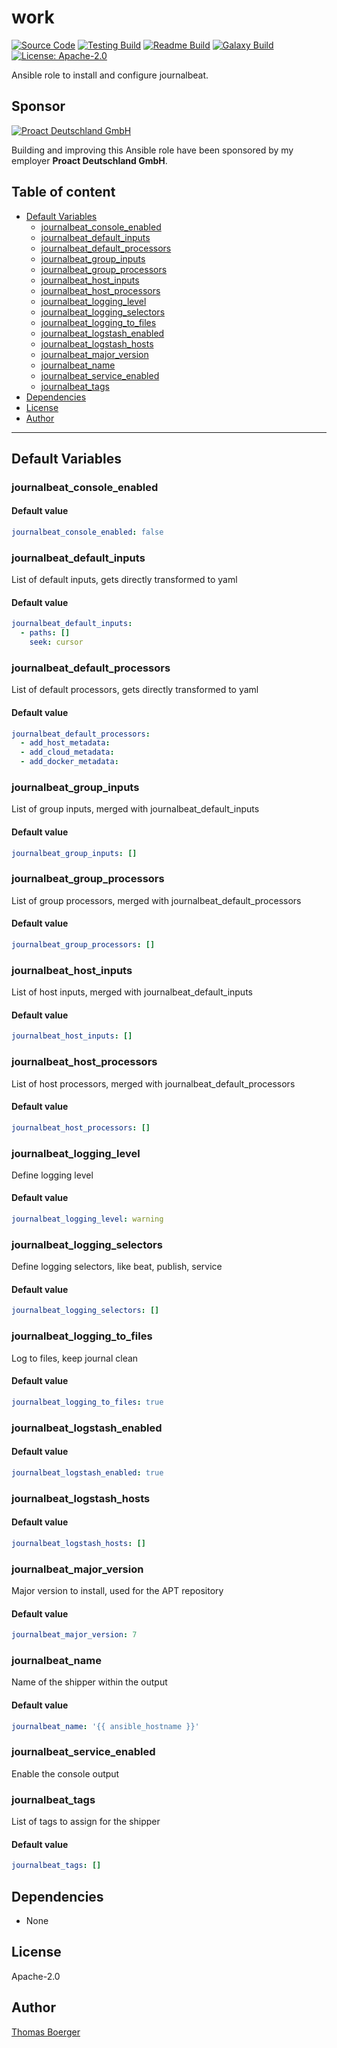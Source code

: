 # work

[![Source Code](https://img.shields.io/badge/github-source%20code-blue?logo=github&logoColor=white)](https://github.com/rolehippie/journalbeat) [![Testing Build](https://github.com/rolehippie/journalbeat/workflows/testing/badge.svg)](https://github.com/rolehippie/journalbeat/actions?query=workflow%3Atesting) [![Readme Build](https://github.com/rolehippie/journalbeat/workflows/readme/badge.svg)](https://github.com/rolehippie/journalbeat/actions?query=workflow%3Areadme) [![Galaxy Build](https://github.com/rolehippie/journalbeat/workflows/galaxy/badge.svg)](https://github.com/rolehippie/journalbeat/actions?query=workflow%3Agalaxy) [![License: Apache-2.0](https://img.shields.io/github/license/rolehippie/journalbeat)](https://github.com/rolehippie/journalbeat/blob/master/LICENSE) 

Ansible role to install and configure journalbeat. 

## Sponsor 

[![Proact Deutschland GmbH](https://proact.eu/wp-content/uploads/2020/03/proact-logo.png)](https://proact.eu) 

Building and improving this Ansible role have been sponsored by my employer **Proact Deutschland GmbH**.

## Table of content

* [Default Variables](#default-variables)
  * [journalbeat_console_enabled](#journalbeat_console_enabled)
  * [journalbeat_default_inputs](#journalbeat_default_inputs)
  * [journalbeat_default_processors](#journalbeat_default_processors)
  * [journalbeat_group_inputs](#journalbeat_group_inputs)
  * [journalbeat_group_processors](#journalbeat_group_processors)
  * [journalbeat_host_inputs](#journalbeat_host_inputs)
  * [journalbeat_host_processors](#journalbeat_host_processors)
  * [journalbeat_logging_level](#journalbeat_logging_level)
  * [journalbeat_logging_selectors](#journalbeat_logging_selectors)
  * [journalbeat_logging_to_files](#journalbeat_logging_to_files)
  * [journalbeat_logstash_enabled](#journalbeat_logstash_enabled)
  * [journalbeat_logstash_hosts](#journalbeat_logstash_hosts)
  * [journalbeat_major_version](#journalbeat_major_version)
  * [journalbeat_name](#journalbeat_name)
  * [journalbeat_service_enabled](#journalbeat_service_enabled)
  * [journalbeat_tags](#journalbeat_tags)
* [Dependencies](#dependencies)
* [License](#license)
* [Author](#author)

---

## Default Variables

### journalbeat_console_enabled

#### Default value

```YAML
journalbeat_console_enabled: false
```

### journalbeat_default_inputs

List of default inputs, gets directly transformed to yaml

#### Default value

```YAML
journalbeat_default_inputs:
  - paths: []
    seek: cursor
```

### journalbeat_default_processors

List of default processors, gets directly transformed to yaml

#### Default value

```YAML
journalbeat_default_processors:
  - add_host_metadata:
  - add_cloud_metadata:
  - add_docker_metadata:
```

### journalbeat_group_inputs

List of group inputs, merged with journalbeat_default_inputs

#### Default value

```YAML
journalbeat_group_inputs: []
```

### journalbeat_group_processors

List of group processors, merged with journalbeat_default_processors

#### Default value

```YAML
journalbeat_group_processors: []
```

### journalbeat_host_inputs

List of host inputs, merged with journalbeat_default_inputs

#### Default value

```YAML
journalbeat_host_inputs: []
```

### journalbeat_host_processors

List of host processors, merged with journalbeat_default_processors

#### Default value

```YAML
journalbeat_host_processors: []
```

### journalbeat_logging_level

Define logging level

#### Default value

```YAML
journalbeat_logging_level: warning
```

### journalbeat_logging_selectors

Define logging selectors, like beat, publish, service

#### Default value

```YAML
journalbeat_logging_selectors: []
```

### journalbeat_logging_to_files

Log to files, keep journal clean

#### Default value

```YAML
journalbeat_logging_to_files: true
```

### journalbeat_logstash_enabled

#### Default value

```YAML
journalbeat_logstash_enabled: true
```

### journalbeat_logstash_hosts

#### Default value

```YAML
journalbeat_logstash_hosts: []
```

### journalbeat_major_version

Major version to install, used for the APT repository

#### Default value

```YAML
journalbeat_major_version: 7
```

### journalbeat_name

Name of the shipper within the output

#### Default value

```YAML
journalbeat_name: '{{ ansible_hostname }}'
```

### journalbeat_service_enabled

Enable the console output

### journalbeat_tags

List of tags to assign for the shipper

#### Default value

```YAML
journalbeat_tags: []
```

## Dependencies

* None

## License

Apache-2.0

## Author

[Thomas Boerger](https://github.com/tboerger)
